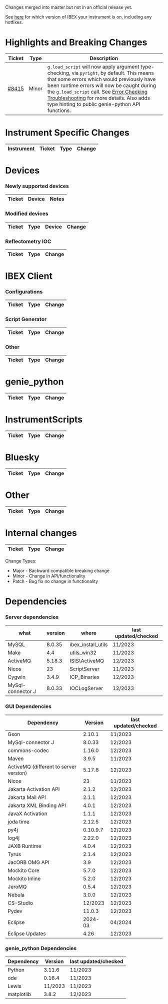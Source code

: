 Changes merged into master but not in an official release yet.

See [here](https://github.com/ISISComputingGroup/IBEX/wiki#instrument-information--hotfixes) for which version of IBEX your instrument is on, including any hotfixes.

# Highlights and Breaking Changes

| Ticket | Type | Description |
| ------ | ---- | ----------- |
| [#8415](https://github.com/ISISComputingGroup/IBEX/issues/8415) | Minor | `g.load_script` will now apply argument type-checking, via `pyright`, by default. This means that some errors which would previously have been runtime errors will now be caught during the `g.load_script` call. See [Error Checking Troubleshooting](https://github.com/ISISComputingGroup/ibex_user_manual/wiki/Error-Checking-Troubleshooting) for more details. Also adds type hinting to public genie-python API functions.|

# Instrument Specific Changes

| Instrument| Ticket | Type  | Change |
| --------- | ------ | ------| ------------- |


# Devices

### Newly supported devices

| Ticket | Device | Notes|
| ------ | ------ | -----|


### Modified devices

| Ticket | Type | Device | Change |
| ------ | --- |------| ------------- |


### Reflectometry IOC

| Ticket | Type | Change |
| ------ | --- | ------------- |


#  IBEX Client

### Configurations

| Ticket | Type  | Change |
| ------ | ----  | ------------- |

### Script Generator
| Ticket | Type  | Change |
| ------ | ----- | ------ |


### Other

| Ticket | Type  | Change |
| ------ | ----  | ------------- |


# genie_python

| Ticket | Type  | Change |
| ------ | ------| ------------- |


# InstrumentScripts

| Ticket | Type  | Change |
| ------ | ------| ------------- |


# Bluesky

| Ticket | Type  | Change |
| ------ | ------| ------------- |

# Other

| Ticket | Type  | Change |
| ------ | ------| ------------- |


# Internal changes

| Ticket | Type  | Change |
| ------ | ------| ------------- |


Change Types: 

* Major - Backward compatible breaking change
* Minor - Change in API/functionality
* Patch - Bug fix no change in functionality

# Dependencies

### Server dependencies

what | version | where | last updated/checked
|---- | ------- | ----- | --------------------|
| MySQL | 8.0.35 | ibex_install_utils | 11/2023 |
| Make | 4.4 | utils_win32 | 11/2023 |
| ActiveMQ | 5.18.3 | ISIS\ActiveMQ | 12/2023 |
| Nicos | 23 | ScriptServer | 11/2023 |
| Cygwin | 3.4.9 | ICP_Binaries |	12/2023 |
| MySql-connector J | 8.0.33 | IOCLogServer | 12/2023 |

### GUI Dependencies

Dependency | Version | last updated/checked
|---- | ------- | --------------------|
| Gson | 2.10.1 | 11/2023 |
| MySql-connector J | 8.0.33 | 12/2023 |
| commons-codec | 1.16.0 | 12/2023 |
| Maven | 3.9.5 | 11/2023 |
| ActiveMQ (different to server version) | 5.17.6 | 12/2023 |
| Nicos | 23 | 11/2023 |
| Jakarta Activation API | 2.1.2 | 12/2023 |
| Jakarta Mail API | 2.1.1 | 12/2023 |
| Jakarta XML Binding API | 4.0.1 | 12/2023 |
| JavaX Activation | 1.1.1 | 12/2023 |
| joda time | 2.12.5 | 12/2023 |
| py4j | 0.10.9.7 | 12/2023 |
| log4j | 2.22.0 | 12/2023 |
| JAXB Runtime | 4.0.4 | 12/2023 |
| Tyrus | 2.1.4 | 12/2023 |
| JacORB OMG API | 3.9 | 12/2023 |
| Mockito Core | 5.7.0 | 12/2023 |
| Mockito Inline | 5.2.0 | 12/2023 |
| JeroMQ | 0.5.4 | 12/2023 |
| Nebula | 3.0.0 | 12/2023 |
| CS-Studio | 12/2023 | 12/2023 |
| Pydev | 11.0.3 | 12/2023 |
| Eclipse | 2024-03 | 04/2024 |
| Eclipse Updates| 4.26 | 12/2023 |

### genie_python Dependencies

Dependency | Version | last updated/checked
|---- | ------- | --------------------|
| Python | 3.11.6 | 11/2023 |
| ode |	0.16.4 | 11/2023 |
| Lewis | 11/2023 | 11/2023 |
| matplotlib | 3.8.2 | 12/2023 |
